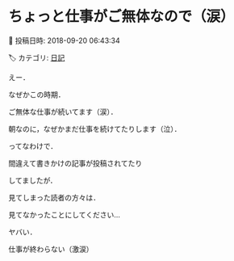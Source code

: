 # ちょっと仕事がご無体なので（涙）

📅 投稿日時: 2018-09-20 06:43:34

🏷️ カテゴリ: [日記](cc4b5682fb7b8b144980957a978653fb0.md)

えー．


なぜかこの時期．


ご無体な仕事が続いてます（涙）．


朝なのに，なぜかまだ仕事を続けてたりします（泣）．





ってなわけで．


間違えて書きかけの記事が投稿されてたり


してましたが．


見てしまった読者の方々は．


見てなかったことにしてください…





ヤバい．


仕事が終わらない（激涙）
